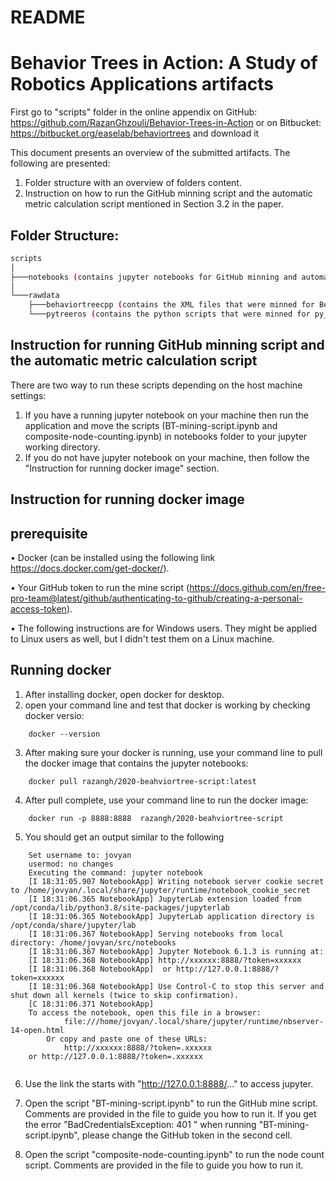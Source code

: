 # README #


# Behavior Trees in Action: A Study of Robotics Applications artifacts #
First go to "scripts" folder in the online appendix on GitHub: https://github.com/RazanGhzouli/Behavior-Trees-in-Action 
or on Bitbucket: https://bitbucket.org/easelab/behaviortrees
and download it

This document presents an overview of the submitted artifacts. 
The following are presented:

1. Folder structure with an overview of folders content. 
2. Instruction on how to run the GitHub minning script and the automatic metric calculation script mentioned in Section 3.2 in the paper.

## Folder Structure: ##


```bash
scripts
│
├───notebooks (contains jupyter notebooks for GitHub minning and automatic metric calculation)
│ 
└───rawdata	 
	├───behaviortreecpp (contains the XML files that were minned for BehaviorTree.CPP library using GitHub minning script)
	└───pytreeros (contains the python scripts that were minned for py_tree_ros library using GitHub minning script)
```

## Instruction for running GitHub minning script and the automatic metric calculation script
There are two way to run these scripts depending on the host machine settings:
1. If you have a running jupyter notebook on your machine then run the application and move the scripts (BT-mining-script.ipynb and composite-node-counting.ipynb) in notebooks folder to your jupyter working directory.	
2. If you do not have jupyter notebook on your machine, then follow the "Instruction for running docker image" section.
 
## Instruction for running docker image ##

## prerequisite ##

• Docker (can be installed using the following link https://docs.docker.com/get-docker/).

• Your GitHub token to run the mine script (https://docs.github.com/en/free-pro-team@latest/github/authenticating-to-github/creating-a-personal-access-token).

• The following instructions are for Windows users. They might be applied to Linux users as well, but I didn't test them on a Linux machine.

## Running docker ##
1. After installing docker, open docker for desktop.
2. open your command line and test that docker is working by checking docker versio:
```
	docker --version
```
3. After making sure your docker is running, use your command line to pull the docker image that contains the jupyter notebooks:
```
	docker pull razangh/2020-beahviortree-script:latest
```
4. After pull complete, use your command line to run the docker image: 
```	
	docker run -p 8888:8888	 razangh/2020-beahviortree-script
```
5. You should get an output similar to the following
```
	Set username to: jovyan
	usermod: no changes
	Executing the command: jupyter notebook
	[I 18:31:05.907 NotebookApp] Writing notebook server cookie secret to /home/jovyan/.local/share/jupyter/runtime/notebook_cookie_secret
	[I 18:31:06.365 NotebookApp] JupyterLab extension loaded from /opt/conda/lib/python3.8/site-packages/jupyterlab
	[I 18:31:06.365 NotebookApp] JupyterLab application directory is /opt/conda/share/jupyter/lab
	[I 18:31:06.367 NotebookApp] Serving notebooks from local directory: /home/jovyan/src/notebooks
	[I 18:31:06.367 NotebookApp] Jupyter Notebook 6.1.3 is running at:
	[I 18:31:06.368 NotebookApp] http://xxxxxx:8888/?token=xxxxxx
	[I 18:31:06.368 NotebookApp]  or http://127.0.0.1:8888/?token=xxxxxx
	[I 18:31:06.368 NotebookApp] Use Control-C to stop this server and shut down all kernels (twice to skip confirmation).
	[C 18:31:06.371 NotebookApp]
	To access the notebook, open this file in a browser:
			file:///home/jovyan/.local/share/jupyter/runtime/nbserver-14-open.html
		Or copy and paste one of these URLs:
			http://xxxxxx:8888/?token=.xxxxxx
	or http://127.0.0.1:8888/?token=.xxxxxx
	
```	

6. Use the link the starts with "http://127.0.0.1:8888/..." to access jupyter.

7. Open the script "BT-mining-script.ipynb" to run the GitHub mine script. Comments are provided in the file to guide you how to run it.
If you get the error "BadCredentialsException: 401 " when running "BT-mining-script.ipynb", please change the GitHub token in the second cell.
8. Open the script "composite-node-counting.ipynb" to run the node count script. Comments are provided in the file to guide you how to run it.

